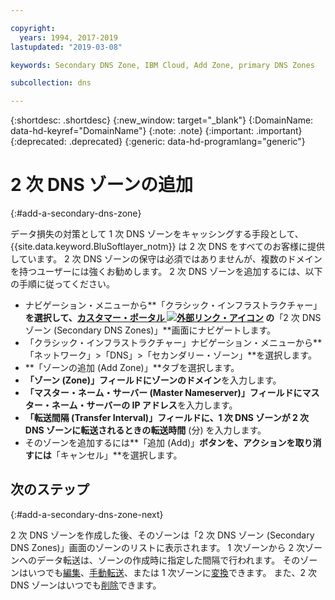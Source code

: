 ```yaml
---

copyright:
  years: 1994, 2017-2019
lastupdated: "2019-03-08"

keywords: Secondary DNS Zone, IBM Cloud, Add Zone, primary DNS Zones

subcollection: dns

---
```



{:shortdesc: .shortdesc}
{:new_window: target="_blank"}
{:DomainName: data-hd-keyref="DomainName"}
{:note: .note}
{:important: .important}
{:deprecated: .deprecated}
{:generic: data-hd-programlang="generic"}

# 2 次 DNS ゾーンの追加
{:#add-a-secondary-dns-zone}

データ損失の対策として 1 次 DNS ゾーンをキャッシングする手段として、{{site.data.keyword.BluSoftlayer_notm}} は 2 次 DNS をすべてのお客様に提供しています。 2 次 DNS ゾーンの保守は必須ではありませんが、複数のドメインを持つユーザーには強くお勧めします。 2 次 DNS ゾーンを追加するには、以下の手順に従ってください。

* ナビゲーション・メニューから**「クラシック・インフラストラクチャー」**を選択して、[カスタマー・ポータル ![外部リンク・アイコン](../../icons/launch-glyph.svg "外部リンク・アイコン")](https://{DomainName}/) の**「2 次 DNS ゾーン (Secondary DNS Zones)」**画面にナビゲートします。 
* 「クラシック・インフラストラクチャー」ナビゲーション・メニューから**「ネットワーク」>「DNS」>「セカンダリー・ゾーン」**を選択します。
* **「ゾーンの追加 (Add Zone)」**タブを選択します。
* **「ゾーン (Zone)」**フィールドに**ゾーンのドメイン**を入力します。
* **「マスター・ネーム・サーバー (Master Nameserver)」**フィールドに**マスター・ネーム・サーバーの IP アドレス**を入力します。
* **「転送間隔 (Transfer Interval)」**フィールドに、1 次 DNS ゾーンが 2 次 DNS ゾーンに転送されるときの**転送時間** (分) を入力します。
* そのゾーンを追加するには**「追加 (Add)」**ボタンを、アクションを取り消すには**「キャンセル」**を選択します。

## 次のステップ
{:#add-a-secondary-dns-zone-next}

2 次 DNS ゾーンを作成した後、そのゾーンは「2 次 DNS ゾーン (Secondary DNS Zones)」画面のゾーンのリストに表示されます。 1 次ゾーンから 2 次ゾーンへのデータ転送は、ゾーンの作成時に指定した間隔で行われます。 そのゾーンはいつでも[編集](/docs/infrastructure/dns?topic=dns-edit-a-dns-zone-record)、[手動転送](/docs/infrastructure/dns?topic=dns-make-a-manual-zone-transfer-for-a-secondary-dns-zone)、または 1 次ゾーンに[変換](/docs/infrastructure/dns?topic=dns-convert-a-secondary-dns-zone-to-a-primary-zone)できます。 また、2 次 DNS ゾーンはいつでも[削除](/docs/infrastructure/dns?topic=dns-delete-a-secondary-dns-zone)できます。
